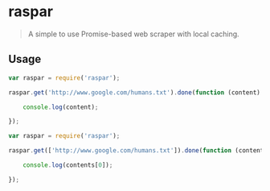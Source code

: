 # raspar

> A simple to use Promise-based web scraper with local caching.

## Usage

```javascript
var raspar = require('raspar');

raspar.get('http://www.google.com/humans.txt').done(function (content) {

    console.log(content);

});
```

```javascript
var raspar = require('raspar');

raspar.get(['http://www.google.com/humans.txt']).done(function (contents) {

    console.log(contents[0]);

});
```
